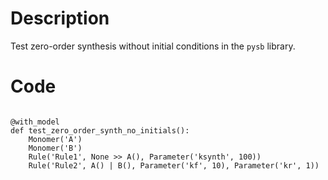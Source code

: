 # Description
Test zero-order synthesis without initial conditions in the `pysb` library.

# Code
```

@with_model
def test_zero_order_synth_no_initials():
    Monomer('A')
    Monomer('B')
    Rule('Rule1', None >> A(), Parameter('ksynth', 100))
    Rule('Rule2', A() | B(), Parameter('kf', 10), Parameter('kr', 1))

```
